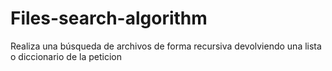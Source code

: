 # Files-search-algorithm
Realiza una búsqueda de archivos de forma recursiva devolviendo una lista o diccionario de la peticion
